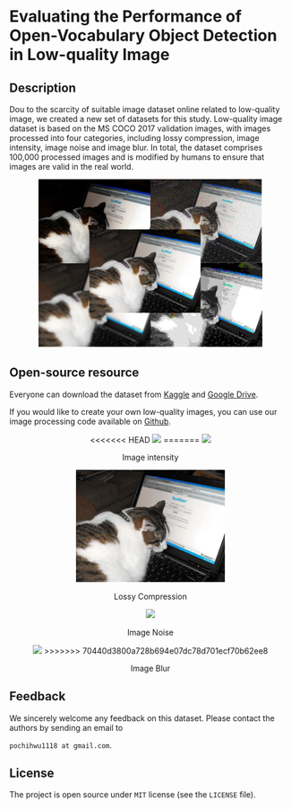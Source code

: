 # Evaluating the Performance of Open-Vocabulary Object Detection in Low-quality Image

## Description

Dou to the scarcity of suitable image dataset online related to low-quality image, we created a new set of datasets for this study.  Low-quality image dataset is based on the MS COCO 2017 validation images, with images processed into four categories, including lossy compression, image intensity, image noise and image blur.  In total, the dataset comprises 100,000 processed images and is modified by humans to ensure that images are valid in the real world.

<p align="center">
  <img src="cover.png" height="300">
</p>

## Open-source resource

Everyone can download the dataset from [Kaggle](https://www.kaggle.com/datasets/pochihwu/low-quality-image-dataset) and [Google Drive]().

If you would like to create your own low-quality images, you can use our image processing code available on [Github](https://github.com/pochih-code/Low-quality-image-dataset/tree/main/image%20processing).
 
<p align="center">
<<<<<<< HEAD
  <img src="Low-quality.mp4" height="200">
=======
  <img src="addGamma.gif" height="200">
</p>
<p align="center">Image intensity</p> 
<p align="center">
  <img src="addCompress.gif" height="200">
</p>
<p align="center">Lossy Compression</p> 
<p align="center">
  <img src="addNoise.gif" height="200">
</p>
<p align="center">Image Noise</p> 
<p align="center">
  <img src="addBlur.gif" height="200">
>>>>>>> 70440d3800a728b694e07dc78d701ecf70b62ee8
</p>
<p align="center">Image Blur</p> 

## Feedback
We sincerely welcome any feedback on this dataset. Please contact the authors by sending an email to

`pochihwu1118 at gmail.com`.

## License

The project is open source under `MIT` license (see the `LICENSE` file).